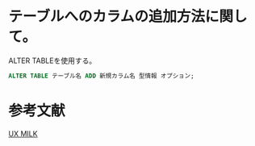 # テーブルへのカラムの追加方法に関して。

ALTER TABLEを使用する。
```sql
ALTER TABLE テーブル名 ADD 新規カラム名 型情報 オプション;
```

# 参考文献
[UX MILK](https://uxmilk.jp/12612)
